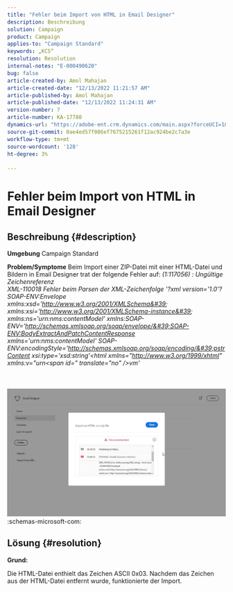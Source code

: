 ```yaml
---
title: "Fehler beim Import von HTML in Email Designer"
description: Beschreibung
solution: Campaign
product: Campaign
applies-to: "Campaign Standard"
keywords: „KCS“
resolution: Resolution
internal-notes: "E-000490620"
bug: false
article-created-by: Amol Mahajan
article-created-date: "12/13/2022 11:21:57 AM"
article-published-by: Amol Mahajan
article-published-date: "12/13/2022 11:24:31 AM"
version-number: 7
article-number: KA-17780
dynamics-url: "https://adobe-ent.crm.dynamics.com/main.aspx?forceUCI=1&pagetype=entityrecord&etn=knowledgearticle&id=ec705a59-d87a-ed11-81ac-6045bd006239"
source-git-commit: 0ae4ed57f086ef7675215261f12ac924be2c7a3e
workflow-type: tm+mt
source-wordcount: '128'
ht-degree: 3%

---
```


# Fehler beim Import von HTML in Email Designer

## Beschreibung {#description}

<b>Umgebung</b>
Campaign Standard


<b>Problem/Symptome</b>
Beim Import einer ZIP-Datei mit einer HTML-Datei und Bildern in Email Designer trat der folgende Fehler auf:
*(1:117056) : Ungültige Zeichenreferenz
<br>XML-110018 Fehler beim Parsen der XML-Zeichenfolge &#39;?xml version=&#39;1.0&#39;?SOAP-ENV:Envelope xmlns:xsd=&#39;http://www.w3.org/2001/XMLSchema&#39; xmlns:xsi=&#39;http://www.w3.org/2001/XMLSchema-instance&#39; xmlns:ns=&#39;urn:nms:contentModel&#39; xmlns:SOAP-ENV=&#39;http://schemas.xmlsoap.org/soap/envelope/&#39;SOAP-ENV:BodyExtractAndPatchContentResponse xmlns=&#39;urn:nms:contentModel&#39; SOAP-ENV:encodingStyle=&#39;http://schemas.xmlsoap.org/soap/encoding/&#39;pstrContent xsi:type=&#39;xsd:string&#39;&lt;html xmlns=&quot;http://www.w3.org/1999/xhtml&quot; xmlns:v=&quot;urn&lt;span id=&quot; translate=&quot;no&quot; />vm&#39;*<br><br> <br><br>![](assets/___ed705a59-d87a-ed11-81ac-6045bd006239___.jpeg)<br>:schemas-microsoft-com:

## Lösung {#resolution}


<b>Grund:</b>

Die HTML-Datei enthielt das Zeichen ASCII 0x03. Nachdem das Zeichen aus der HTML-Datei entfernt wurde, funktionierte der Import.
